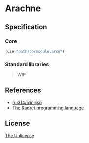 # Arachne

## Specification

### Core

```lisp
(use "path/to/module.arcn")
```

### Standard libraries

> WIP

## References

- [rui314/minilisp](https://github.com/rui314/minilisp)
- [The Racket programming language](https://github.com/racket/racket)

## License

[The Unlicense](UNLICENSE)
